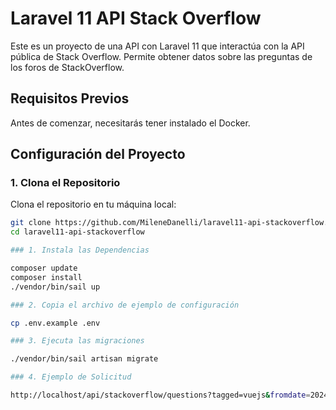 # Laravel 11 API Stack Overflow

Este es un proyecto de una API con Laravel 11 que interactúa con la API pública de Stack Overflow. Permite obtener datos sobre las preguntas de los foros de StackOverflow.

## Requisitos Previos

Antes de comenzar, necesitarás tener instalado el Docker.

## Configuración del Proyecto

### 1. Clona el Repositorio

Clona el repositorio en tu máquina local:

```bash
git clone https://github.com/MileneDanelli/laravel11-api-stackoverflow.git
cd laravel11-api-stackoverflow

### 1. Instala las Dependencias

composer update
composer install
./vendor/bin/sail up

### 2. Copia el archivo de ejemplo de configuración

cp .env.example .env

### 3. Ejecuta las migraciones

./vendor/bin/sail artisan migrate

### 4. Ejemplo de Solicitud

http://localhost/api/stackoverflow/questions?tagged=vuejs&fromdate=2024-01-01&todate=2024-01-02

